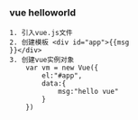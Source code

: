 ### vue helloworld
    1. 引入vue.js文件
    2. 创建模板 <div id="app">{{msg
    }}</div>
    3. 创建vue实例对象
        var vm = new Vue({
            el:"#app",
            data:{
                msg:"hello vue"
            }
        })
